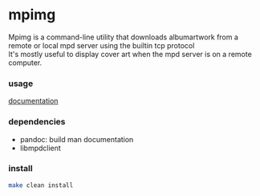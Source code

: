 # mpimg

Mpimg is a command-line utility that downloads albumartwork from a remote or local mpd server using the builtin tcp protocol\
It's mostly useful to display cover art when the mpd server is on a remote computer.

### usage

[documentation](https://github.com/arnolievens/trx/blob/main/doc/mpimg.md)

### dependencies

+ pandoc: build man documentation
+ libmpdclient

### install

```sh
make clean install
```
